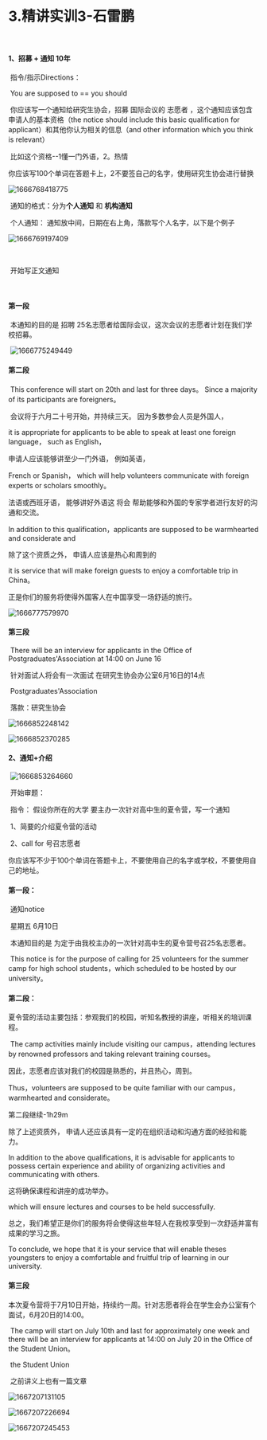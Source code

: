 # 3.精讲实训3-石雷鹏

​	

#### 1、招募 + 通知 10年

​		指令/指示Directions：

​		You are supposed to == you should 

​		你应该写一个通知给研究生协会，招募 国际会议的 志愿者 ，这个通知应该包含申请人的基本资格（the notice should include this basic qualification for applicant）和其他你认为相关的信息（and other information which you think is relevant）

​			比如这个资格--1懂一门外语，2。热情



​		你应该写100个单词在答题卡上，2不要签自己的名字，使用研究生协会进行替换



![1666768418775](../../.vuepress/public/images/1666768418775.png)





​		通知的格式：分为**个人通知**  和   **机构通知**



​			个人通知： 通知放中间，日期在右上角，落款写个人名字，以下是个例子

![1666769197409](../../.vuepress/public/images/1666769197409.png)



​	

​	开始写正文通知

​	

#### 第一段

​	本通知的目的是 招聘 25名志愿者给国际会议，这次会议的志愿者计划在我们学校招募。

​	![1666775249449](../../.vuepress/public/images/1666775249449.png)





#### 第二段

​		This conference will start on 20th and last for three days。 Since a majority of its participants are foreigners。

​		会议将于六月二十号开始，并持续三天。									因为多数参会人员是外国人，

it is appropriate for applicants to be able to speak at least one foreign language， such as English，

申请人应该能够讲至少一门外语，																							例如英语，

French or Spanish， which will help volunteers communicate with foreign experts or scholars smoothly。

法语或西班牙语，	能够讲好外语这    将会 帮助能够和外国的专家学者进行友好的沟通和交流。

In addition to this qualification，applicants are supposed to be warmhearted and considerate and

除了这个资质之外，							申请人应该是热心和周到的

it is service that will make foreign guests to enjoy a comfortable trip in China。

正是你们的服务将使得外国客人在中国享受一场舒适的旅行。

![1666777579970](../../.vuepress/public/images/1666777579970.png)





#### 第三段

​		There will be an interview for applicants in  the Office of Postgraduates'Association at 14:00 on June 16

​		针对面试人将会有一次面试							在研究生协会办公室6月16日的14点

​																					Postgraduates'Association

​																					落款：研究生协会



![1666852248142](../../.vuepress/public/images/1666852248142.png)



![1666852370285](../../.vuepress/public/images/1666852370285.png)





#### 2、通知+介绍

​			![1666853264660](../../.vuepress/public/images/1666853264660.png)



​	开始审题：

​			指令： 假设你所在的大学  要主办一次针对高中生的夏令营，写一个通知

​			1、简要的介绍夏令营的活动

​			2、call for 号召志愿者



​		你应该写不少于100个单词在答题卡上，不要使用自己的名字或学校，不要使用自己的地址。



#### 第一段：

​										通知notice

​																				星期五 6月10日

​	本通知目的是                                   为定于由我校主办的一次针对高中生的夏令营号召25名志愿者。

​	This notice is for the purpose of  calling for 25 volunteers for the summer camp for high school students，which scheduled to be hosted by our university。





#### 第二段：

​		夏令营的活动主要包括：参观我们的校园，听知名教授的讲座，听相关的培训课程。

​		The camp activities mainly include visiting our campus，attending lectures by renowned professors and taking relevant training courses。

因此，志愿者应该对我们的校园是熟悉的，并且热心，周到。

Thus，volunteers  are supposed to be quite familiar with our campus，warmhearted and considerate。



第二段继续-1h29m

除了上述资质外，                                         申请人还应该具有一定的在组织活动和沟通方面的经验和能力。

In addition to the above qualifications,   it is advisable for applicants to possess certain experience and ability of organizing activities and communicating with others.

这将确保课程和讲座的成功举办。

which will ensure lectures and courses to be held successfully.

 总之，我们希望正是你们的服务将会使得这些年轻人在我校享受到一次舒适并富有成果的学习之旅。

To conclude, we hope that it is your service that will enable theses youngsters to enjoy a comfortable and fruitful trip of learning in our university.



#### 第三段

​		本次夏令营将于7月10日开始，持续约一周。针对志愿者将会在学生会办公室有个面试，6月20日的14:00。

​		The camp will start on July 10th and last for approximately one week and there will be an interview for applicants at 14:00 on July 20 in the Office of the Student Union。

​																														the Student Union



​	之前讲义上也有一篇文章

![1667207131105](../../.vuepress/public/images/1667207131105.png)

![1667207226694](../../.vuepress/public/images/1667207226694.png)

![1667207245453](../../.vuepress/public/images/1667207245453.png)



















































































































































































































